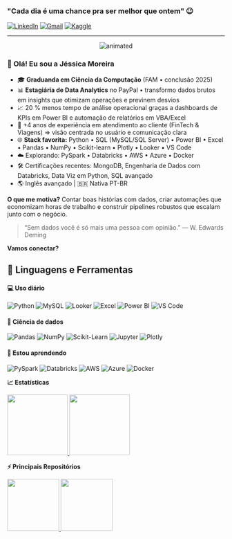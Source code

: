 ### "Cada dia é uma chance pra ser melhor que ontem" 😉


<!-- LINKS DE CONTATO -->
[![LinkedIn](https://img.shields.io/badge/LinkedIn-0A66C2?style=for-the-badge&logo=linkedin&logoColor=white)](https://www.linkedin.com/in/j%C3%A9ssica-moreira-24556b168/)
[![Gmail](https://img.shields.io/badge/Gmail-EA4335?style=for-the-badge&logo=gmail&logoColor=white)](mailto:jmmoreira22@gmail.com)
[![Kaggle](https://img.shields.io/badge/Kaggle-20BEFF?style=for-the-badge&logo=kaggle&logoColor=white)](https://www.kaggle.com/jmmoreira22)

---

<p align="center">
  <img src="https://github.com/Jehshegg/Jehshegg/blob/main/Banner.gif" alt="animated" />
</p>

### 👋 Olá! Eu sou a **Jéssica Moreira**

* 🎓 **Graduanda em Ciência da Computação** (FAM • conclusão 2025)
* 📊 **Estagiária de Data Analytics** no PayPal • transformo dados brutos em insights que otimizam operações e previnem desvios
* 📈 20 % menos tempo de análise operacional graças a dashboards de KPIs em Power BI e automação de relatórios em VBA/Excel
* 💬 +4 anos de experiência em atendimento ao cliente (FinTech & Viagens) ⇒ visão centrada no usuário e comunicação clara
* 🌐 **Stack favorita:** Python • SQL (MySQL/SQL Server) • Power BI • Excel • Pandas • NumPy • Scikit-learn • Plotly • Looker • VS Code
* ☁️ Explorando: PySpark • Databricks • AWS • Azure • Docker
* 🛠️ Certificações recentes: MongoDB, Engenharia de Dados com Databricks, Data Viz em Python, SQL avançado
* 🌎 Inglês avançado | 🇧🇷 Nativa PT-BR

**O que me motiva?** Contar boas histórias com dados, criar automações que economizam horas de trabalho e construir pipelines robustos que escalam junto com o negócio.

> “Sem dados você é só mais uma pessoa com opinião.” — W. Edwards Deming

**Vamos conectar?**



## 🚀 **Linguagens e Ferramentas**

#### 💻 Uso diário

![Python](https://img.shields.io/badge/Python-3776AB?style=for-the-badge&logo=python&logoColor=white)
![MySQL](https://img.shields.io/badge/MySQL-4479A1?style=for-the-badge&logo=mysql&logoColor=white)
![Looker](https://img.shields.io/badge/Looker-4285F4?style=for-the-badge&logo=looker&logoColor=white)
![Excel](https://img.shields.io/badge/Excel-217346?style=for-the-badge&logo=microsoft-excel&logoColor=white)
![Power BI](https://img.shields.io/badge/Power%20BI-F2C811?style=for-the-badge&logo=powerbi&logoColor=black)
![VS Code](https://img.shields.io/badge/VS%20Code-007ACC?style=for-the-badge&logo=visualstudiocode&logoColor=white)

#### 🎲 Ciência de dados
![Pandas](https://img.shields.io/badge/Pandas-150458?style=flat-square&logo=pandas&logoColor=white)
![NumPy](https://img.shields.io/badge/NumPy-013243?style=flat-square&logo=numpy&logoColor=white)
![Scikit-Learn](https://img.shields.io/badge/Scikit%20Learn-F7931E?style=flat-square&logo=scikit-learn&logoColor=white)
![Jupyter](https://img.shields.io/badge/Jupyter-F37626?style=flat-square&logo=jupyter&logoColor=white)
![Plotly](https://img.shields.io/badge/Plotly-3F4F75?style=flat-square&logo=plotly&logoColor=white)

#### 🌱 Estou aprendendo
![PySpark](https://img.shields.io/badge/PySpark-E25A1C?style=flat-square&logo=apachespark&logoColor=white)
![Databricks](https://img.shields.io/badge/Databricks-FF3621?style=flat-square&logo=databricks&logoColor=white)
![AWS](https://img.shields.io/badge/AWS-232F3E?style=flat-square&logo=amazonaws&logoColor=white)
![Azure](https://img.shields.io/badge/Azure-0078D4?style=flat-square&logo=microsoftazure&logoColor=white)
![Docker](https://img.shields.io/badge/Docker-2496ED?style=flat-square&logo=docker&logoColor=white)



<b> :chart_with_upwards_trend: Estatísticas</b>

<a href="https://github.com/Jehshegg">
  <img height="140em" src="https://github-readme-stats.vercel.app/api?username=Jehshegg&show_icons=true&theme=dark&include_commits=true"/>
</a>

<a href="https://github.com/Jehshegg">
  <img height="140em" src="https://github-readme-stats.vercel.app/api/top-langs/?username=Jehshegg&layout=compact&langs_count=8&theme=dark"/>
</a>

<br />

<b> ⚡ Principais Repositórios</b>

<a href="https://github.com/Jehshegg/Visualize-o-poder-das-intercepta-es-na-NFL-2023">
  <img height="120em" src="https://github-readme-stats.vercel.app/api/pin/?username=Jehshegg&repo=Visualize-o-poder-das-intercepta-es-na-NFL-2023&theme=dark"/>
</a>

<a href="https://github.com/Jehshegg/Previsao-de-Precos-de-Carros">
  <img height="120em" src="https://github-readme-stats.vercel.app/api/pin/?username=Jehshegg&repo=Previsao-de-Precos-de-Carros&theme=dark"/>
</a>

